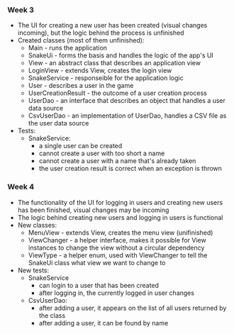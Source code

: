 ### Week 3

* The UI for creating a new user has been created (visual changes incoming), but the logic behind the process is unfinished
* Created classes (most of them unfinished):
  * Main - runs the application
  * SnakeUi - forms the basis and handles the logic of the app's UI
  * View - an abstract class that describes an application view
  * LoginView - extends View, creates the login view
  * SnakeService - responseible for the application logic
  * User - describes a user in the game
  * UserCreationResult - the outcome of a user creation process
  * UserDao - an interface that describes an object that handles a user data source
  * CsvUserDao - an implementation of UserDao, handles a CSV file as the user data source
* Tests:
  * SnakeService:
    * a single user can be created
    * cannot create a user with too short a name
    * cannot create a user with a name that's already taken
    * the user creation result is correct when an exception is thrown

### Week 4

* The functionality of the UI for logging in users and creating new users has been finished, visual changes may be incoming
* The logic behind creating new users and logging in users is functional
* New classes:
  * MenuView - extends View, creates the menu view (unifinished)
  * ViewChanger - a helper interface, makes it possible for View instances to change the view without a circular dependency
  * ViewType - a helper enum, used with ViewChanger to tell the SnakeUi class what view we want to change to
* New tests:
  * SnakeService
    * can login to a user that has been created
    * after logging in, the currently logged in user changes
  * CsvUserDao:
    * after adding a user, it appears on the list of all users returned by the class
    * after adding a user, it can be found by name
